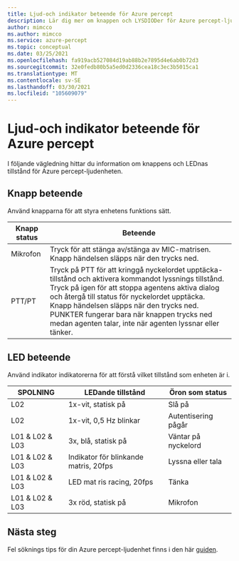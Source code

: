 ```yaml
---
title: Ljud-och indikator beteende för Azure percept
description: Lär dig mer om knappen och LYSDIODer för Azure percept-ljud
author: mimcco
ms.author: mimcco
ms.service: azure-percept
ms.topic: conceptual
ms.date: 03/25/2021
ms.openlocfilehash: fa919acb527084d19ab88b2e7895d4e6ab0b72d3
ms.sourcegitcommit: 32e0fedb80b5a5ed0d2336cea18c3ec3b5015ca1
ms.translationtype: MT
ms.contentlocale: sv-SE
ms.lasthandoff: 03/30/2021
ms.locfileid: "105609079"
---
```

# <a name="azure-percept-audio-button-and-led-behavior"></a>Ljud-och indikator beteende för Azure percept

I följande vägledning hittar du information om knappens och LEDnas tillstånd för Azure percept-ljudenheten.

## <a name="button-behavior"></a>Knapp beteende

Använd knapparna för att styra enhetens funktions sätt.

|Knapp status|Beteende|
|------------|----------|
|Mikrofon|Tryck för att stänga av/stänga av MIC-matrisen. Knapp händelsen släpps när den trycks ned.|
|PTT/PT|Tryck på PTT för att kringgå nyckelordet upptäcka-tillstånd och aktivera kommandot lyssnings tillstånd. Tryck på igen för att stoppa agentens aktiva dialog och återgå till status för nyckelordet upptäcka. Knapp händelsen släpps när den trycks ned. PUNKTER fungerar bara när knappen trycks ned medan agenten talar, inte när agenten lyssnar eller tänker.|

## <a name="led-behavior"></a>LED beteende

Använd indikator indikatorerna för att förstå vilket tillstånd som enheten är i.

|SPOLNING|LEDande tillstånd|Öron som status|
|---|------------|----------------|
|L02|1x-vit, statisk på|Slå på |
|L02|1x-vit, 0,5 Hz blinkar|Autentisering pågår |
|L01 & L02 & L03|3x, blå, statisk på|Väntar på nyckelord|
|L01 & L02 & L03|Indikator för blinkande matris, 20fps |Lyssna eller tala|
|L01 & L02 & L03|LED mat ris racing, 20fps|Tänka|
|L01 & L02 & L03|3x röd, statisk på |Mikrofon|

## <a name="next-steps"></a>Nästa steg

Fel söknings tips för din Azure percept-ljudenhet finns i den här [guiden](./troubleshoot-audio-accessory-speech-module.md).